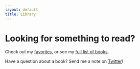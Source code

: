 ```yaml
---
layout: default
title: Library
---
```


# Looking for something to read?

Check out my [favorites](https://www.goodreads.com/review/list/7510925-marisa?order=d&shelf=favorites&sort=rating&utf8=%E2%9C%93), or see my [full list of books](https://www.goodreads.com/review/list/7510925).

Have a question about a book? Send me a note on [Twitter](https://twitter.com/marisamorby)!
